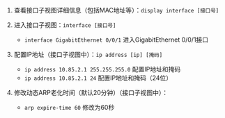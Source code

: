 1. 查看接口子视图详细信息（包括MAC地址等）：`display interface [接口号]`

2. 进入接口子视图：`interface [接口号]`
	- `interface GigabitEthernet 0/0/1` 进入GigabitEthernet 0/0/1接口

3. 配置IP地址（接口子视图中）：`ip address [ip] [掩码]`
	- `ip address 10.85.2.1 255.255.255.0` 配置IP地址和掩码
	- `ip address 10.85.2.1 24` 配置IP地址和掩码（24位）

4. 修改动态ARP老化时间（默认20分钟）（接口子视图中）：
	- `arp expire-time 60` 修改为60秒
	

